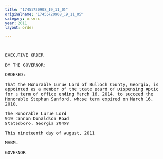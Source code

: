 ```yaml
---
title: "17455720908_19_11_05"
originalname: "17455720908_19_11_05"
category: orders
year: 2011
layout: order

---
```

<pre>
 

EXECUTIVE ORDER

BY THE GOVERNOR:

ORDERED:

That the Honorable Lurue Lord of Bulloch County, Georgia, is
appointed as a member of the State Board of Dispensing Opticians,
for a term of office ending March 16, 2014, to succeed the
Honorable Stephan Sanford, whose term expired on March 16,
2010.

The Honorable Lurue Lord
919 Cannon Donaldson Road
Statesboro, Georgia 30458

This nineteenth day of August, 2011

MABML

GOVERNOR

</pre>
